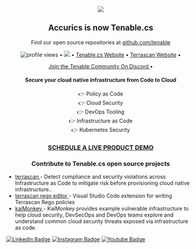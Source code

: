 <div align="center"><img class="tio-logo" src="https://static.tenable.com/press/logos/products/Tenable-cs-FullColor-RGB-logo.png"></div>

<h2 align="center">
Accurics is now Tenable.cs</h3>
<p align="center">Find our open source repositories at <a href="https://github.com/tenable"> github.com/tenable </a></p>

<p align="center">
  <img src="https://gpvc.arturio.dev/accurics" alt="profile views"> •
  <a href="https://twitter.com/intent/follow?screen_name=TenableSecurity&tw_p=followbutton"><img src="https://img.shields.io/twitter/follow/TenableSecurity?label=%40TenableSecurity&style=social"></a>  •
  <a href="https://www.tenable.com/products/tenable-cs"> Tenable.cs Website</a> •
   <a href="https://runterrascan.io"> Terrascan Website</a> •

</p>
<p align="center"> <a href="https://discord.gg/ScUPMzyG3n"> Join the Tenable Community On Discord </a> • </p>




 <h4 align="center" > Secure your cloud native infrastructure from Code to Cloud  </h4>
<p align="center">
   👉 Policy as Code <br>
   👉 Cloud Security <br>
   👉 DevOps Tooling <br>
   👉 Infrastructure as Code <br>
   👉 Kubernetes Security <br>
</p>

<h3 align="center"><a href="https://www.tenable.com/products/tenable-cs/evaluate"> SCHEDULE A LIVE PRODUCT DEMO  </a></h3>
<h3 align="center">Contribute to Tenable.cs open source projects</h3>

<p align="center">

- <a href="https://github.com/tenable/terrascan"> terrascan </a> - Detect compliance and security violations across Infrastructure as Code to mitigate risk before provisioning cloud native infrastructure..
- <a href="https://github.com/tenable/terrascan-rego-editor"> terrascan rego editor </a> - Visual Studio Code extension for writing Terrascan Rego policies
- <a href="https://github.com/tenable/KaiMonkey"> kaiMonkey </a> - KaiMonkey provides example vulnerable infrastructure to help cloud security, DevSecOps and DevOps teams explore and understand common cloud security threats exposed via infrastructure as code.
</p>



[![Linkedin Badge](https://img.shields.io/badge/tenable-mycompany/?style=flat-square&logo=Linkedin&logoColor=white&link=https://www.linkedin.com/company/tenableinc/mycompany/)](https://www.linkedin.com/company/tenableinc/mycompany/)
[![Instagram Badge](https://img.shields.io/badge/tenable-purple?style=flat-square&logo=instagram&logoColor=white&link=https://www.instagram.com/tenablesecurity/)](https://www.instagram.com/tenablesecurity/)
[![Youtube Badge](https://img.shields.io/badge/-tenable-darkred?style=flat-square&logo=youtube&logoColor=white&link=https://www.youtube.com/user/tenablesecurity)](https://www.youtube.com/user/tenablesecurity)


